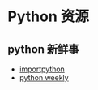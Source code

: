 Python 资源
===================


## python 新鲜事
* [importpython](http://importpython.com/newsletter/archive/)
* [python weekly](http://us2.campaign-archive2.com/home/?u=e2e180baf855ac797ef407fc7&id=9e26887fc5)
